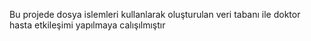 Bu projede dosya islemleri kullanlarak oluşturulan veri tabanı ile doktor hasta etkileşimi yapılmaya calışılmıştır 


